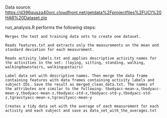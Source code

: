

Data source: https://d396qusza40orc.cloudfront.net/getdata%2Fprojectfiles%2FUCI%20HAR%20Dataset.zip 

run_analysis.R performs the following steps:

    Merges the test and training data sets to create one dataset.
    
    Reads features.txt and extracts only the measurements on the mean and standard deviation for each measurement.
    
    Reads activity_labels.txt and applies descriptive activity names for the activities in the set: (laying, sitting, standing, walking, walkingdownstairs, walkingupstairs)
    
    Label data set with descriptive names. Then merge the data frame containing features with data frames containing activity labels and subject IDs. Save the result as merged_clean_data.txt. The names of the attributes are similar to the following: tbodyacc-mean-x,tbodyacc-mean-y,tbodyacc-mean-z,tbodyacc-std-x,tbodyacc-std-y,tbodyacc-std-z,tgravityacc-mean-x,tgravityacc-mean-y
    
    Creates a tidy data set with the average of each measurement for each activity and each subject and save as data_set_with_the_averages.txt

